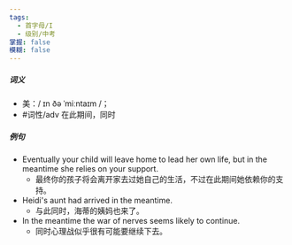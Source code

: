 ```yaml
---
tags:
  - 首字母/I
  - 级别/中考
掌握: false
模糊: false
---
```

##### 词义
- 美：/ ɪn ðə ˈmiːntaɪm /；
- #词性/adv  在此期间，同时
##### 例句
- Eventually your child will leave home to lead her own life, but in the meantime she relies on your support.
	- 最终你的孩子将会离开家去过她自己的生活，不过在此期间她依赖你的支持。
- Heidi's aunt had arrived in the meantime.
	- 与此同时，海蒂的姨妈也来了。
- In the meantime the war of nerves seems likely to continue.
	- 同时心理战似乎很有可能要继续下去。
